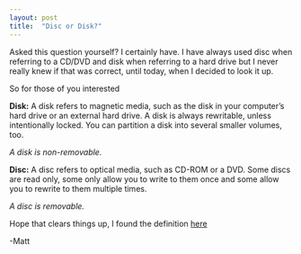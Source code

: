 ```yaml
---
layout: post
title:  "Disc or Disk?"
---
```


Asked this question yourself? I certainly have. 
I have always used disc when referring to a CD/DVD and disk when referring to a hard drive but I never really knew if that was correct, until today, when I decided to look it up. 

So for those of you interested

**Disk:** A disk refers to magnetic media, such as the disk in your computer’s hard drive or an external hard drive. A disk is always rewritable, unless intentionally locked. You can partition a disk into several smaller volumes, too.

<i>A disk is non-removable.</i>

**Disc:** A disc refers to optical media, such as CD-ROM or a DVD. Some discs are read only, some only allow you to write to them once and some allow you to rewrite to them multiple times.

<i>A disc is removable.</i>

Hope that clears things up, I found the definition [here](http://itsalltech.com/2010/02/15/disk-vs-disc-which-one-is-correct/)

-Matt